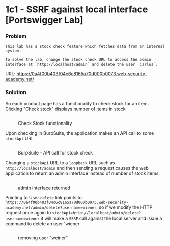 # 1c1 - SSRF against local interface \[Portswigger Lab]

### **Problem**

```
This lab has a stock check feature which fetches data from an internal system.

To solve the lab, change the stock check URL to access the admin interface at `http://localhost/admin` and delete the user `carlos`.
```

URL: https://0a4f00b403f04c6c8165a70d000b0073.web-security-academy.net/

### Solution

So each product page has a functionality to check stock for an item. Clicking "Check stock" displays number of items in stock

<figure><img src="/.gitbook/assets/Pasted image 20240718170709.png" alt=""><figcaption><p>Check Stock functionality</p></figcaption></figure>

Upon checking in BurpSuite, the application makes an API call to some `stockApi` URL&#x20;

<figure><img src="/.gitbook/assets/Pasted image 20240718170830.png" alt=""><figcaption><p>BurpSuite - API call for stock check</p></figcaption></figure>

Changing a `stockApi` URL to a `loopback` URL such as `http://localhost/admin` and then sending a request causes the web application to return an admin interface instead of number of stock items.

<figure><img src="/.gitbook/assets/Pasted image 20240718170954.png" alt=""><figcaption><p>admin interface returned</p></figcaption></figure>

Pointing to User `delete` link points to `https://0a4f00b403f04c6c8165a70d000b0073.web-security-academy.net/admin/delete?username=wiener`, so if we modify the HTTP request once again to `stockApi=http://localhost/admin/delete?username=wiener` it will make a `SSRF` call against the local server and issue a command to delete an user 'wiener'

<figure><img src="/.gitbook/assets/Pasted image 20240718171429.png" alt=""><figcaption><p>removing user "weiner"</p></figcaption></figure>
